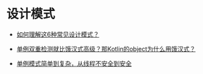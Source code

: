 # 设计模式

- [如何理解这6种常见设计模式？](https://www.toutiao.com/i6872909627898462723/)

- [单例双重检测就比饿汉式高级？那Kotlin的object为什么用饿汉式？](https://www.toutiao.com/i6851578595556065803/)

- [单例模式简单到复杂，从线程不安全到安全](https://www.toutiao.com/i6896018531536601607/)